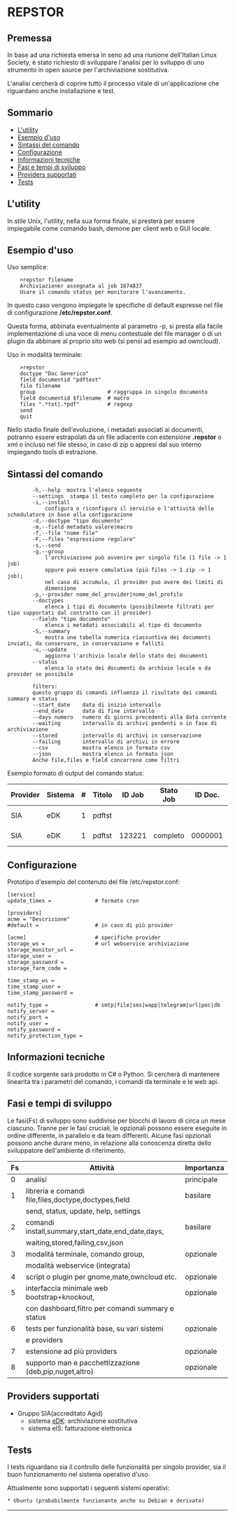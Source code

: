 # REPSTOR

## Premessa
In base ad una richiesta emersa in seno ad una riunione dell'Italian Linux Society, è stato richiesto di sviluppare l'analisi per lo sviluppo di uno strumento in open source per l'archiviazione sostitutiva.

L'analisi cercherà di coprire tutto il processo vitale di un'applicazione che riguardano anche installazione e test.

## Sommario
* [L'utility](#utility)
* [Esempio d'uso](#esempio)
* [Sintassi del comando](#sintassi)
* [Configurazione](#configurazione)
* [Informazioni tecniche](#informazioni_tecniche)
* [Fasi e tempi di sviluppo](#fasi)
* [Providers supportati](#providers)
* [Tests](#tests)

<a name="utility"></a>
## L'utility
In stile Unix, l'utility, nella sua forma finale, si presterà per essere impiegabile come comando bash, demone per client web o GUI locale.

<a name="esempio"></a>
## Esempio d'uso
Uso semplice:

        >repstor filename
        Archiviazioner assegnata al job 1674837
        Usare il comando status per monitorare l'avanzamento.

In questo caso vengono impiegate le specifiche di default espresse nel file di configurazione **/etc/repstor.conf**.

Questa forma, abbinata eventualmente al parametro -p, si presta alla facile implementazione di una voce di menu contestuale del file manager o di un plugin da abbinare al proprio sito web (si pensi ad esempio ad owncloud).

Uso in modalità terminale:

        >repstor
        doctype "Doc Generico"
        field documentid "pdftest"
        file filename
        group                       # raggruppa in singolo documento
        field documentid $filename  # macro
        files ".*txt|.*pdf"         # regexp
        send
        quit

Nello stadio finale dell'evoluzione, i metadati associati ai documenti, potranno essere estrapolati da un file adiacente con estensione **.repstor** o xml o incluso nel file stesso, in caso di zip o appresi dal suo interno impiegando tools di estrazione.

<a name="sintassi"></a>
## Sintassi del comando
```
        -h,--help  mostra l'elenco seguente
        --settings  stampa il testo completo per la configurazione
        -i,--install
            configura o riconfigura il servizio o l'attività dello schedulatore in base alla configurazione
        -d,--doctype "tipo documento"
        -m,--field metadato valore|macro
        -f,--file "nome file"
        -F,--files "espressione regolare"
        -s,--send
        -g,--group
            l'archiviazione può avvenire per singolo file (1 file -> 1 job)
            oppure può essere comulativa (più files -> 1 zip -> 1 job);
            nel caso di accumulo, il provider può avere dei limiti di 
            dimensione
        -p,--provider nome_del_provider|nome_del_profilo
        --doctypes
            elenca i tipi di documento (possibilmente filtrati per tipo supportati dal contratto con il provider)
        --fields "tipo documento"
            elenca i metadati associabili al tipo di documento
        -S,--summary
            mostra una tabella numerica riassuntiva dei documenti inviati, da conservare, in conservazione e falliti
        -u,--update
            aggiorna l'archivio locale dello stato dei documenti
        --status
            elenca lo stato dei documenti da archivio locale o da provider se possibile
        
        filters:
        questo gruppo di comandi influenza il risultato dei comandi summary e status
        --start_date    data di inizio intervallo
        --end_date      data di fine intervallo
        --days numero   numero di giorni precedenti alla data corrente
        --waiting       intervallo di archivi pendenti o in fase di archiviazione
        --stored        intervallo di archivi in conservazione
        --failing       intervallo di archivi in errore
        --csv           mostra elenco in formato csv
        --json          mostra elenco in formato json
        Anche file,files e field concorrono come filtri
```

Esempio formato di output del comando status:


|Provider|Sistema|#|Titolo|ID Job|Stato Job|ID Doc.|Stato Doc.      |Errore |Aggiornato|Inviato|
|--------|-------|-|------|------|---------|-------|----------------|-------|------------|-------|
|SIA     |eDK    |1|pdftst|      |         |       |                |Srv.N/D|11.11.16 00:13:20|
|SIA     |eDK    |1|pdftst|123221|completo |0000001|In conservazione|       |11.11.16 11:32:39|11.11.16 11:32:39|


<a name="configurazione"></a>
## Configurazione
Prototipo d'esempio del contenuto del file /etc/repstor.conf:

    [service]
    update_times =              # formato cron
    
    [providers]
    acme = "Descrizione"
    #default =                  # in caso di più provider 
    
    [acme]                      # specifiche provider
    storage_ws =                # url webservice archiviazione
    storage_monitor_url =
    storage_user =
    storage_password =
    storage_farm_code =
    
    time_stamp_ws =
    time_stamp_user =
    time_stamp_password =
    
    notify_type =               # smtp|file|sms|wapp|telegram|url|pec|db
    notify_server =
    notify_port =
    notify_user =
    notify_password =
    notify_protection_type =
    
    
<a name="informazioni_tecniche"></a>
## Informazioni tecniche
Il codice sorgente sarà prodotto in C# o Python. Si cercherà di mantenere linearità tra i parametri del comando, i comandi da terminale e le web api.

<a name="fasi"></a>
## Fasi e tempi di sviluppo
Le fasi(Fs) di sviluppo sono suddivise per blocchi di lavoro di circa un mese ciascuno. Tranne per le fasi cruciali, le opzionali possono essere eseguite in ordine differente, in parallelo e da team differenti. Alcune fasi opzionali possono anche durare meno, in relazione alla conoscenza diretta dello sviluppatore dell'ambiente di riferimento.

|Fs |Attività                                               |Importanza|
|---|-------------------------------------------------------|----------|
|0  |analisi                                                |principale|
|1  |libreria e comandi file,files,doctype,doctypes,field   |basilare  |
|   |send, status, update, help, settings                   |          |
|2  |comandi install,summary,start_date,end_date,days,      |basilare  |
|   |waiting,stored,failing,csv,json                        |          |
|3  |modalità terminale, comando group,                     |opzionale |
|   |modalità webservice (integrata)                        |          |
|4  |script o plugin per gnome,mate,owncloud etc.           |opzionale |
|5  |interfaccia minimale web bootstrap+knockout,           |opzionale |
|   |con dashboard,filtro per comandi summary e status      |          |
|6  |tests per funzionalità base, su vari sistemi           |opzionale |
|   |e providers                                            |          |
|7  |estensione ad più providers                            |opzionale |
|8  |supporto man e pacchettizzazione (deb,pip,nuget,altro) |opzionale |

<a name="providers"></a>
## Providers supportati
* Gruppo SIA(accreditato Agid)
    * sistema [eDK]: archiviazione sostitutiva
    * sistema eIS: fatturazione elettronica
    
<a name="tests"></a>
## Tests
I tests riguardano sia il controllo delle funzionalità per singolo provider, sia il buon funzionamento nel sistema operativo d'uso.

Attualmente sono supportati i seguenti sistemi operativi:

    * Ubuntu (probabilmente funzionante anche su Debian e derivate)


----------------------------------------------------------------------------------
[eDK]: https://www.sia.eu/it/soluzioni/gestione-documentale/conservazione-digitale/conservazione-digitale
[ILS]: https://www.ils.org/
